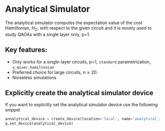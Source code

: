# Analytical Simulator

The analytical simulator computes the expectation value of the cost Hamiltonian, $H_C$,  with respect to the given circuit and it is mostly used to study QAOAs with a single layer only, p=1. 

## Key features:

- Only works for a single-layer circuits, p=1, `standard` parametrization, `x_mixer_hamiltonian` 
- Preferred choice for large circuits, $n \geq 20$.
- Noiseless simulations


## Explicitly create the analytical simulator device

If you want to explicitly set the analytical simulator device use the following snippet

```Python
annalytical_device = create_device(location='local', name='analytical_simulator')
q.set_device(analytical_device)
```

